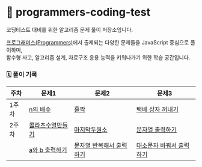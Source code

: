 # 📌 programmers-coding-test

코딩테스트 대비를 위한 알고리즘 문제 풀이 저장소입니다.

[프로그래머스(Programmers)](https://programmers.co.kr)에서 출제되는 다양한 문제들을 JavaScript 중심으로 풀이하며,  
함수형 사고, 알고리즘 설계, 자료구조 응용 능력을 키워나가기 위한 학습 공간입니다.



### 🗓️ 풀이 기록 
| 주차   | 문제1 | 문제2 | 문제3 |
|--------|-------|--------|--------|
| 1주차 | [n의 배수](https://school.programmers.co.kr/learn/courses/30/lessons/181937) | [홀짝](https://school.programmers.co.kr/learn/courses/30/lessons/181935) | [택배 상자 꺼내기](https://school.programmers.co.kr/learn/courses/30/lessons/389478) |
| 2주차 | [콜라츠수열만들기](https://school.programmers.co.kr/learn/courses/30/lessons/181919) | [마지막두원소](https://school.programmers.co.kr/learn/courses/30/lessons/181927) | [문자열 출력하기](https://school.programmers.co.kr/learn/courses/30/lessons/181952)|
|  |[a와 b 출력하기](https://school.programmers.co.kr/learn/courses/30/lessons/181951) |[문자열 반복해서 출력하기](https://school.programmers.co.kr/learn/courses/30/lessons/181950)|[대소문자 바꿔서 출력하기](https://school.programmers.co.kr/learn/courses/30/lessons/181949)|

